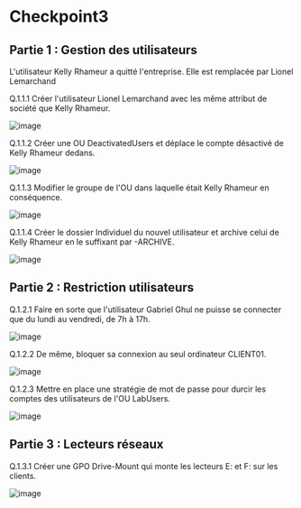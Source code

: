 # Checkpoint3

## Partie 1 : Gestion des utilisateurs

L'utilisateur Kelly Rhameur a quitté l'entreprise.
Elle est remplacée par Lionel Lemarchand

Q.1.1.1 Créer l'utilisateur Lionel Lemarchand avec les même attribut de société que Kelly Rhameur.

![image](https://github.com/user-attachments/assets/57721af1-0e43-4355-97f7-ec02e25d2ee3)


Q.1.1.2 Créer une OU DeactivatedUsers et déplace le compte désactivé de Kelly Rhameur dedans.

![image](https://github.com/user-attachments/assets/e529061b-f963-4fe3-909b-3b27043ced66)


Q.1.1.3 Modifier le groupe de l'OU dans laquelle était Kelly Rhameur en conséquence.

![image](https://github.com/user-attachments/assets/843fa3b4-c312-42d0-be18-27a80ff62ea5)


Q.1.1.4 Créer le dossier Individuel du nouvel utilisateur et archive celui de Kelly Rhameur en le suffixant par -ARCHIVE.

![image](https://github.com/user-attachments/assets/87f16be8-d77a-49ce-9b63-a1d4f6472034)

## Partie 2 : Restriction utilisateurs

Q.1.2.1 Faire en sorte que l'utilisateur Gabriel Ghul ne puisse se connecter que du lundi au vendredi, de 7h à 17h.

![image](https://github.com/user-attachments/assets/551f6622-dad3-44a6-8fbe-4b7fd46b0725)


Q.1.2.2 De même, bloquer sa connexion au seul ordinateur CLIENT01.


![image](https://github.com/user-attachments/assets/071a7335-0cc0-480d-8c8f-fdf28e94a2d4)

Q.1.2.3 Mettre en place une stratégie de mot de passe pour durcir les comptes des utilisateurs de l'OU LabUsers.

![image](https://github.com/user-attachments/assets/60b84d1c-7b41-4d8b-b003-4b7ca145509c)

## Partie 3 : Lecteurs réseaux

Q.1.3.1 Créer une GPO Drive-Mount qui monte les lecteurs E: et F: sur les clients.

![image](https://github.com/user-attachments/assets/8beb92a3-645b-4ab2-b275-7814df5bca8e)





